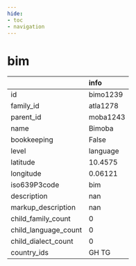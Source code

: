 ```yaml
---
hide:
- toc
- navigation
---
```

# bim
|                      | info     |
|:---------------------|:---------|
| id                   | bimo1239 |
| family_id            | atla1278 |
| parent_id            | moba1243 |
| name                 | Bimoba   |
| bookkeeping          | False    |
| level                | language |
| latitude             | 10.4575  |
| longitude            | 0.06121  |
| iso639P3code         | bim      |
| description          | nan      |
| markup_description   | nan      |
| child_family_count   | 0        |
| child_language_count | 0        |
| child_dialect_count  | 0        |
| country_ids          | GH TG    |